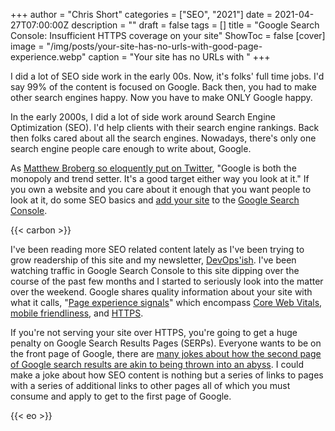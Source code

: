 +++
author = "Chris Short"
categories = ["SEO", "2021"]
date = 2021-04-27T07:00:00Z
description = ""
draft = false
tags = []
title = "Google Search Console: Insufficient HTTPS coverage on your site"
ShowToc = false
[cover]
image = "/img/posts/your-site-has-no-urls-with-good-page-experience.webp"
caption = "Your site has no URLs with "
+++

I did a lot of SEO side work in the early 00s. Now, it's folks' full time jobs. I'd say 99% of the content is focused on Google. Back then, you had to make other search engines happy. Now you have to make ONLY Google happy.

In the early 2000s, I did a lot of side work around Search Engine Optimization (SEO). I'd help clients with their search engine rankings. Back then folks cared about all the search engines. Nowadays, there's only one search engine people care enough to write about, Google.

As [Matthew Broberg so eloquently put on Twitter](https://twitter.com/mbbroberg/status/1385987372223979521), "Google is both the monopoly and trend setter. It's a good target either way you look at it." If you own a website and you care about it enough that you want people to look at it, do some SEO basics and [add your site](https://support.google.com/webmasters/answer/34592?hl=en) to the [Google Search Console](https://search.google.com/search-console).

{{< carbon >}}

I've been reading more SEO related content lately as I've been trying to grow readership of this site and my newsletter, [DevOps'ish](https://devopsish.com/). I've been watching traffic in Google Search Console to this site dipping over the course of the past few months and I started to seriously look into the matter over the weekend. Google shares quality information about your site with what it calls, "[Page experience signals](https://developers.google.com/search/docs/guides/page-experience#signals)" which encompass [Core Web Vitals](https://developers.google.com/search/docs/guides/page-experience#core-web-vitals), [mobile friendliness](https://developers.google.com/search/docs/guides/page-experience#mobile-friendly), and [HTTPS](https://developers.google.com/search/docs/guides/page-experience#https).

If you're not serving your site over HTTPS, you're going to get a huge penalty on Google Search Results Pages (SERPs). Everyone wants to be on the front page of Google, there are [many jokes about how the second page of Google search results are akin to being thrown into an abyss](https://knowyourmeme.com/memes/google-page-two). I could make a joke about how SEO content is nothing but a series of links to pages with a series of additional links to other pages all of which you must consume and apply to get to the first page of Google.

{{< eo >}}